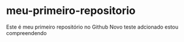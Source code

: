 # meu-primeiro-repositorio
Este é meu primeiro repositório no Github
Novo teste adcionado
estou compreendendo
